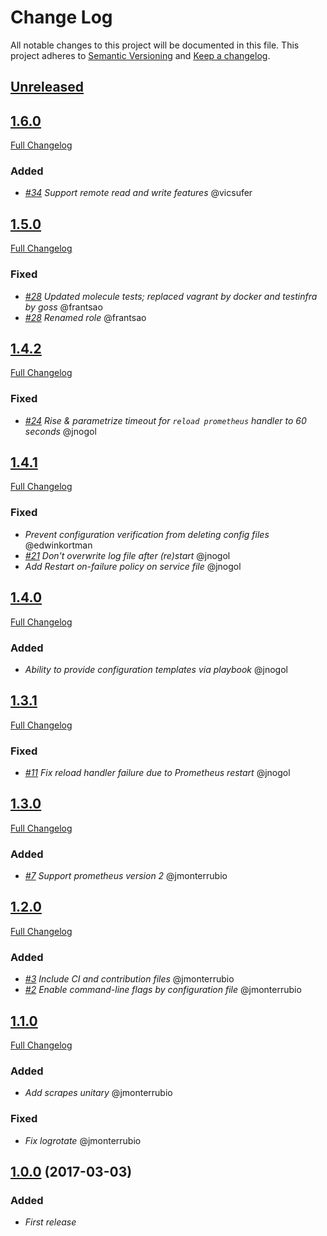 # Change Log
All notable changes to this project will be documented in this file.
This project adheres to [Semantic Versioning](http://semver.org/) and [Keep a changelog](https://github.com/olivierlacan/keep-a-changelog).

## [Unreleased](https://github.com/idealista/prometheus_server_role/tree/develop)

## [1.6.0](https://github.com/idealista/prometheus_server_role/tree/1.6.0)
[Full Changelog](https://github.com/idealista/prometheus_server_role/compare/1.5.0...1.6.0)
### Added
- *[#34](https://github.com/idealista/prometheus_server_role/issues/34) Support remote read and write features* @vicsufer

## [1.5.0](https://github.com/idealista/prometheus_server_role/tree/1.5.0)
[Full Changelog](https://github.com/idealista/prometheus_server_role/compare/1.4.2...1.5.0)
### Fixed
- *[#28](https://github.com/idealista/prometheus_server_role/issues/28) Updated molecule tests; replaced vagrant by docker and testinfra by goss* @frantsao
- *[#28](https://github.com/idealista/prometheus_server_role/issues/28) Renamed role* @frantsao


## [1.4.2](https://github.com/idealista/prometheus_server_role/tree/1.4.2)
[Full Changelog](https://github.com/idealista/prometheus_server_role/compare/1.4.1...1.4.2)
### Fixed
- *[#24](https://github.com/idealista/prometheus_server_role/issues/24) Rise & parametrize timeout for `reload prometheus` handler to 60 seconds* @jnogol

## [1.4.1](https://github.com/idealista/prometheus_server_role/tree/1.4.1)
[Full Changelog](https://github.com/idealista/prometheus_server_role/compare/1.4.0...1.4.1)
### Fixed
- *Prevent configuration verification from deleting config files* @edwinkortman
- *[#21](https://github.com/idealista/prometheus_server_role/issues/21) Don't overwrite log file after (re)start* @jnogol
- *Add Restart on-failure policy on service file* @jnogol

## [1.4.0](https://github.com/idealista/prometheus_server_role/tree/1.4.0)
[Full Changelog](https://github.com/idealista/prometheus_server_role/compare/1.3.1...1.4.0)
### Added
- *Ability to provide configuration templates via playbook* @jnogol

## [1.3.1](https://github.com/idealista/prometheus_server_role/tree/1.3.1)
[Full Changelog](https://github.com/idealista/prometheus_server_role/compare/1.3.0...1.3.1)
### Fixed
- *[#11](https://github.com/idealista/prometheus_server_role/issues/11) Fix reload handler failure due to Prometheus restart* @jnogol

## [1.3.0](https://github.com/idealista/prometheus_server_role/tree/1.3.0)
[Full Changelog](https://github.com/idealista/prometheus_server_role/compare/1.2.0...1.3.0)
### Added
- *[#7](https://github.com/idealista/prometheus_server_role/issues/7) Support prometheus version 2* @jmonterrubio

## [1.2.0](https://github.com/idealista/prometheus_server_role/tree/1.2.0)
[Full Changelog](https://github.com/idealista/prometheus_server_role/compare/1.1.0...1.2.0)
### Added
- *[#3](https://github.com/idealista/prometheus_server_role/issues/3) Include CI and contribution files* @jmonterrubio
- *[#2](https://github.com/idealista/prometheus_server_role/issues/2) Enable command-line flags by configuration file* @jmonterrubio

## [1.1.0](https://github.com/idealista/prometheus_server_role/tree/1.1.0)
[Full Changelog](https://github.com/idealista/prometheus_server_role/compare/1.0.0...1.1.0)
### Added
- *Add scrapes unitary* @jmonterrubio

### Fixed
- *Fix logrotate* @jmonterrubio

## [1.0.0](https://github.com/idealista/prometheus_server_role/tree/1.0.0) (2017-03-03)
### Added
- *First release*
